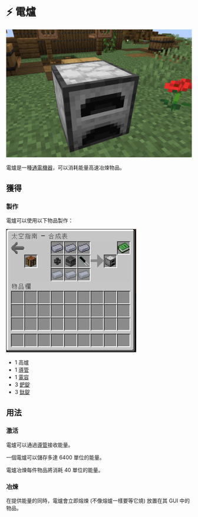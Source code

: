 # ⚡ 電爐

![](<../.gitbook/assets/image (231).png>)

電爐是一種[通電機器](../space/energy-systems.md)，可以消耗能量高速冶煉物品。

## 獲得

### 製作

電爐可以使用以下物品製作：

![](<../.gitbook/assets/image (228).png>)

* 1 高爐
* 1 [導管](Conduit.md)
* 1 [電容](Capacitor.md)
* 3 [鈀錠](palladium-ingot.md)
* 3 [鈦錠](titanium-ingot.md)

## 用法

### 激活

電爐可以通過[導管](Conduit.md)接收能量。

一個電爐可以儲存多達 6400 單位的能量。

電爐冶煉每件物品將消耗 40 單位的能量。

### 冶煉

在提供能量的同時，電爐會立即熔煉 (不像熔爐一樣要等它燒) 放置在其 GUI 中的物品。
